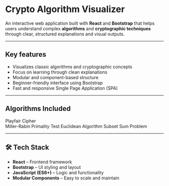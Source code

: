 # Crypto Algorithm Visualizer

An interactive web application built with **React** and **Bootstrap** that helps users understand complex **algorithms** and **cryptographic techniques** through clear, structured explanations and visual outputs.

---

## Key features

- Visualizes classic algorithms and cryptographic concepts
- Focus on learning through clean explanations
- Modular and component-based structure
- Beginner-friendly interface using Bootstrap
- Fast and responsive Single Page Application (SPA)

---

## Algorithms Included
Playfair Cipher           
Miller-Rabin Primality Test 
Euclidean Algorithm
Subset Sum Problem      

---

## 🛠️ Tech Stack

- **React** – Frontend framework
- **Bootstrap** – UI styling and layout
- **JavaScript (ES6+)** – Logic and functionality
- **Modular Components** – Easy to scale and maintain
